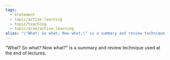 ```yaml
---
tags:
  - statement
  - topic/active-learning
  - topic/teaching
  - topic/acue/active-learning
alias: "\"What; So what; Now what;\" is a summary and review technique used at the end of lectures."
---
```

"What? So what? Now what?" is a summary and review technique used at the end of lectures.